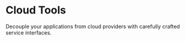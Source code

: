 # Cloud Tools

Decouple your applications from cloud providers with carefully crafted service interfaces.
